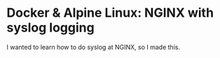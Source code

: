 # Docker & Alpine Linux: NGINX with syslog logging
I wanted to learn how to do syslog at NGINX, so I made this.
